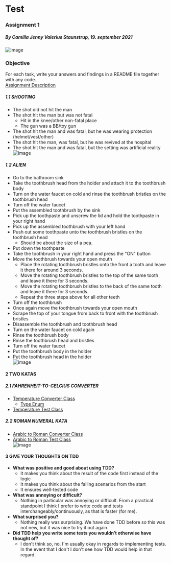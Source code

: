 # Test
### Assignment 1
##### By Camilla Jenny Valerius Staunstrup, 19. september 2021  
![image](https://user-images.githubusercontent.com/35559774/132123870-4d9d914d-a1e4-48c8-af9f-bd879fb7abc4.png)
### Objective
For each task, write your answers and findings in a README file together with any
code.  
[Assignment Description](https://github.com/Castau/2nd_semester_individual_assignments/blob/main/test/One/assignment-01-description.pdf)

##### 1.1 SHOOTING
- The shot did not hit the man
- The shot hit the man but was not fatal
  - Hit in the knee/other non-fatal place 
  - The gun was a BB/toy gun 
- The shot hit the man and was fatal, but he was wearing protection (helmet/vest/other) 
- The shot hit the man, was fatal, but he was revived at the hospital
- The shot hit the man and was fatal, but the setting was artificial reality  
![image](https://user-images.githubusercontent.com/35559774/132123870-4d9d914d-a1e4-48c8-af9f-bd879fb7abc4.png)
##### 1.2 ALIEN
- Go to the bathroom sink
- Take the toothbrush head from the holder and attach it to the toothbrush body
- Turn on the water faucet  on cold and rinse the toothbrush bristles on the toothbrush head
- Turn off the water faucet
- Put the assembled toothbrush by the sink
- Pick up the toothpaste and unscrew the lid and hold the toothpaste in your right hand
- Pick up the assembled toothbrush with your left hand
- Push out some toothpaste unto the toothbrush bristles on the toothbrush head
	- Should be about the size of a pea.
- Put down the toothpaste
- Take the toothbrush in your right hand and press the "ON" button
- Move the toothbrush towards your open mouth 
  - Place the rotating toothbrush bristles onto the front a tooth and leave it there for around 3 seconds.
  - Move the rotating toothbrush bristles to the top of the same tooth and leave it there for 3 seconds.
  - Move the rotating toothbrush bristles to the back of the same tooth and leave it there for 3 seconds.
  - Repeat the three steps above for all other teeth
- Turn off the toothbrush
- Once again move the toothbrush towards your open mouth 
- Scrape the top of your tongue from back to front with the toothbrush bristles
- Disassemble the toothbrush and toothbrush head
- Turn on the water faucet on cold again
- Rinse the toothbrush body 
- Rinse the toothbrush head and bristles
- Turn off the water faucet
- Put the toothbrush body in the holder
- Put the toothbrush head in the holder  
![image](https://user-images.githubusercontent.com/35559774/132123870-4d9d914d-a1e4-48c8-af9f-bd879fb7abc4.png)

#### 2 TWO KATAS
##### 2.1 FAHRENHEIT-TO-CELCIUS CONVERTER
- [Temperature Converter Class](https://github.com/Castau/2nd_semester_individual_assignments/blob/main/test/One/src/main/java/ConvertTemperature.java)  
  - [Type Enum](https://github.com/Castau/2nd_semester_individual_assignments/blob/main/test/One/src/main/java/FromTempType.java)
- [Temperature Test Class](https://github.com/Castau/2nd_semester_individual_assignments/blob/main/test/One/src/test/java/TemperatureTest.java)  
  

##### 2.2 ROMAN NUMERAL KATA
- [Arabic to Roman Converter Class](https://github.com/Castau/2nd_semester_individual_assignments/blob/main/test/One/src/main/java/ConvertRomanNumber.java)  
- [Arabic to Roman Test Class](https://github.com/Castau/2nd_semester_individual_assignments/blob/main/test/One/src/test/java/RomanTest.java)   
![image](https://user-images.githubusercontent.com/35559774/132123870-4d9d914d-a1e4-48c8-af9f-bd879fb7abc4.png)

#### 3 GIVE YOUR THOUGHTS ON TDD
- **What was positive and good about using TDD?**
  - It makes you think about the result of the code first instead of the logic
  - It makes you think about the failing scenarios from the start
  - It ensures well-tested code
- **What was annoying or difficult?**
	- Nothing in particular was annoying or difficult. From a practical standpoint I think I prefer to write code and tests interchangeably/continuously, as that is faster (for me). 
- **What surprised you?**
	- Nothing really was surprising. We have done TDD before so this was not new, but it was nice to try it out again.
- **Did TDD help you write some tests you wouldn’t otherwise have thought of?**
	- I don't think so, no. I'm usually okay in regards to implementing tests. In the event that I don't I don't see how TDD would help in that regard. 
